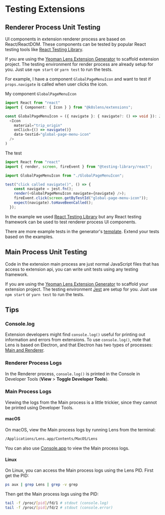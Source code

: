 # Testing Extensions

## Renderer Process Unit Testing

UI components in extension renderer process are based on React/ReactDOM.
These components can be tested by popular React testing tools like [React Testing Library](https://github.com/testing-library/react-testing-library).

If you are using the [Yeoman Lens Extension Generator](https://github.com/lensapp/generator-lens-ext) to scaffold extension project.
The testing environment for render process are already setup for you.
Just use `npm start` or `yarn test` to run the tests.

For example, I have a component `GlobalPageMenuIcon` and want to test if `props.navigate` is called when user clicks the icon.

My component `GlobalPageMenuIcon`

```typescript
import React from "react"
import { Component: { Icon } } from "@k8slens/extensions";

const GlobalPageMenuIcon = ({ navigate }: { navigate?: () => void }): JSX.Element => (
  <Icon
    material="trip_origin"
    onClick={() => navigate()}
    data-testid="global-page-menu-icon"
  />
)
```

The test

```js
import React from "react"
import { render, screen, fireEvent } from "@testing-library/react";

import GlobalPageMenuIcon from "./GlobalPageMenuIcon";

test("click called navigate()", () => {
    const navigate = jest.fn();
    render(<GlobalPageMenuIcon navigate={navigate} />);
    fireEvent.click(screen.getByTestId("global-page-menu-icon"));
    expect(navigate).toHaveBeenCalled();
  });
```

In the example we used [React Testing Library](https://github.com/testing-library/react-testing-library) but any React testing framework can be used to test renderer process UI components.

There are more example tests in the generator's [template](https://github.com/lensapp/generator-lens-ext/tree/main/generators/app/templates/ext-ts/components).
Extend your tests based on the examples.

## Main Process Unit Testing

Code in the extension main process are just normal JavaScript files that has access to extension api, you can write unit tests using any testing framework.

If you are using the [Yeoman Lens Extension Generator](https://github.com/lensapp/generator-lens-ext) to scaffold your extension project.
The testing environment [Jest](https://jestjs.io/) are setup for you.
Just use  `npm start` or `yarn test` to run the tests.

## Tips

### Console.log

Extension developers might find `console.log()` useful for printing out information and errors from extensions.
To use `console.log()`, note that Lens is based on Electron, and that Electron has two types of processes: [Main and Renderer](https://www.electronjs.org/docs/tutorial/quick-start#main-and-renderer-processes).

### Renderer Process Logs

In the Renderer process, `console.log()` is printed in the Console in Developer Tools (**View** > **Toggle Developer Tools**).

### Main Process Logs

Viewing the logs from the Main process is a little trickier, since they cannot be printed using Developer Tools.

#### macOS

On macOS, view the Main process logs by running Lens from the terminal:

```bash
/Applications/Lens.app/Contents/MacOS/Lens
```

You can also use [Console.app](https://support.apple.com/en-gb/guide/console/welcome/mac) to view the Main process logs.

#### Linux

On Linux, you can access the Main process logs using the Lens PID.
First get the PID:

```bash
ps aux | grep Lens | grep -v grep
```

Then get the Main process logs using the PID:

```bash
tail -f /proc/[pid]/fd/1 # stdout (console.log)
tail -f /proc/[pid]/fd/2 # stdout (console.error)
```
